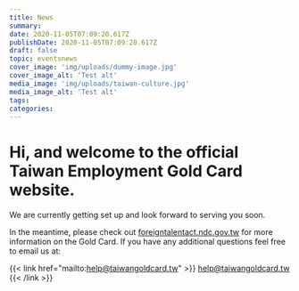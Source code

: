 ```yaml
---
title: News
summary:
date: 2020-11-05T07:09:20.617Z
publishDate: 2020-11-05T07:09:20.617Z
draft: false
topic: eventsnews
cover_image: 'img/uploads/dummy-image.jpg'
cover_image_alt: 'Test alt'
media_image: 'img/uploads/taiwan-culture.jpg'
media_image_alt: 'Test alt'
tags:
categories:
---
```


# Hi, and welcome to the official Taiwan Employment Gold Card website.

We are currently getting set up and look forward to serving you soon.

In the meantime, please check out [foreigntalentact.ndc.gov.tw](https://foreigntalentact.ndc.gov.tw/) for more information on the Gold Card. If you have any additional questions feel free to email us at:

{{< link href="mailto:help@taiwangoldcard.tw" >}}
help@taiwangoldcard.tw
{{< /link >}}
